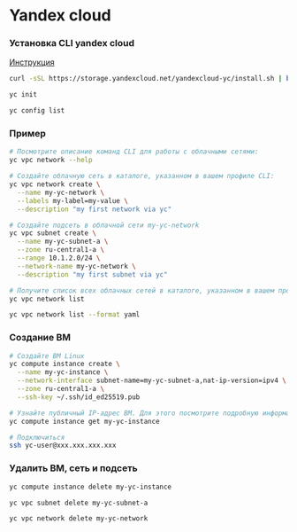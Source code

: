 # Yandex cloud

### Установка CLI yandex cloud
[Инструкция](https://cloud.yandex.ru/docs/cli/quickstart#install)

```bash
curl -sSL https://storage.yandexcloud.net/yandexcloud-yc/install.sh | bash

yc init

yc config list
```

### Пример

```bash
# Посмотрите описание команд CLI для работы с облачными сетями:
yc vpc network --help

# Создайте облачную сеть в каталоге, указанном в вашем профиле CLI:
yc vpc network create \
  --name my-yc-network \
  --labels my-label=my-value \
  --description "my first network via yc"

# Создайте подсеть в облачной сети my-yc-network
yc vpc subnet create \
  --name my-yc-subnet-a \
  --zone ru-central1-a \
  --range 10.1.2.0/24 \
  --network-name my-yc-network \
  --description "my first subnet via yc"

# Получите список всех облачных сетей в каталоге, указанном в вашем профиле CLI
yc vpc network list

yc vpc network list --format yaml
```

### Создание ВМ

```bash
# Создайте ВМ Linux
yc compute instance create \
  --name my-yc-instance \
  --network-interface subnet-name=my-yc-subnet-a,nat-ip-version=ipv4 \
  --zone ru-central1-a \
  --ssh-key ~/.ssh/id_ed25519.pub

# Узнайте публичный IP-адрес ВМ. Для этого посмотрите подробную информацию о вашей ВМ
yc compute instance get my-yc-instance

# Подключиться
ssh yc-user@xxx.xxx.xxx.xxx
```

### Удалить ВМ, сеть и подсеть

```bash
yc compute instance delete my-yc-instance

yc vpc subnet delete my-yc-subnet-a

yc vpc network delete my-yc-network
```
